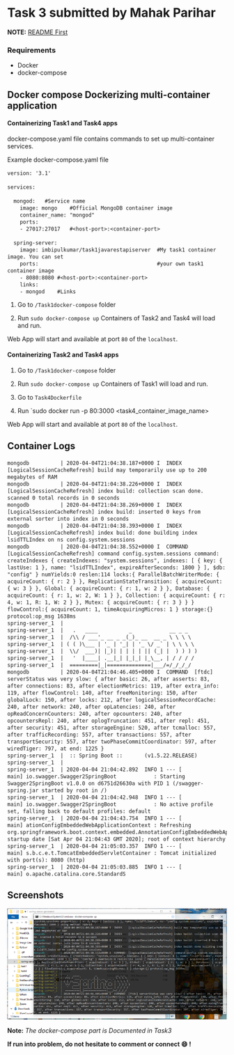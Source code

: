 # Task 3 submitted by Mahak Parihar

**NOTE:** [README First](/README.md)

### Requirements

- Docker
- docker-compose

## Docker compose Dockerizing multi-container application

#### Containerizing Task1 and Task4 apps

docker-compose.yaml file contains commands to set up multi-container services.

Example docker-compose.yaml file

```
version: '3.1'

services:

  mongod:	#Service name
    image: mongo	#Official MongoDB container image
    container_name: "mongod"
    ports:
    - 27017:27017	#<host-port>:<container-port>

  spring-server:
    image: imbipulkumar/task1javarestapiserver	#My task1 container image. You can set
    ports:                                      #your own task1 container image
    - 8080:8080	#<host-port>:<container-port>
    links:
    - mongod	#Links
```

1. Go to `/Task1docker-compose` folder

2. Run `sudo docker-compose up`
Containers of Task2 and Task4 will load and run.

Web App will start and available at port `80` of the `localhost`.

#### Containerizing Task2 and Task4 apps

1. Go to `/Task1docker-compose` folder

2. Run `sudo docker-compose up`
Containers of Task1 will load and run.

3. Go to `Task4Dockerfile`

4. Run `sudo docker run -p 80:3000 <task4_container_image_name>

Web App will start and available at port `80` of the `localhost`.

## Container Logs

```
mongodb          | 2020-04-04T21:04:38.187+0000 I  INDEX    [LogicalSessionCacheRefresh] build may temporarily use up to 200 megabytes of RAM
mongodb          | 2020-04-04T21:04:38.226+0000 I  INDEX    [LogicalSessionCacheRefresh] index build: collection scan done. scanned 0 total records in 0 seconds
mongodb          | 2020-04-04T21:04:38.269+0000 I  INDEX    [LogicalSessionCacheRefresh] index build: inserted 0 keys from external sorter into index in 0 seconds
mongodb          | 2020-04-04T21:04:38.393+0000 I  INDEX    [LogicalSessionCacheRefresh] index build: done building index lsidTTLIndex on ns config.system.sessions
mongodb          | 2020-04-04T21:04:38.552+0000 I  COMMAND  [LogicalSessionCacheRefresh] command config.system.sessions command: createIndexes { createIndexes: "system.sessions", indexes: [ { key: { lastUse: 1 }, name: "lsidTTLIndex", expireAfterSeconds: 1800 } ], $db: "config" } numYields:0 reslen:114 locks:{ ParallelBatchWriterMode: { acquireCount: { r: 2 } }, ReplicationStateTransition: { acquireCount: { w: 3 } }, Global: { acquireCount: { r: 1, w: 2 } }, Database: { acquireCount: { r: 1, w: 2, W: 1 } }, Collection: { acquireCount: { r: 4, w: 1, R: 1, W: 2 } }, Mutex: { acquireCount: { r: 3 } } } flowControl:{ acquireCount: 1, timeAcquiringMicros: 1 } storage:{} protocol:op_msg 1638ms
spring-server_1  |
spring-server_1  |   .   ____          _            __ _ _
spring-server_1  |  /\\ / ___'_ __ _ _(_)_ __  __ _ \ \ \ \
spring-server_1  | ( ( )\___ | '_ | '_| | '_ \/ _` | \ \ \ \
spring-server_1  |  \\/  ___)| |_)| | | | | || (_| |  ) ) ) )
spring-server_1  |   '  |____| .__|_| |_|_| |_\__, | / / / /
spring-server_1  |  =========|_|==============|___/=/_/_/_/
mongodb          | 2020-04-04T21:04:46.405+0000 I  COMMAND  [ftdc] serverStatus was very slow: { after basic: 26, after asserts: 83, after connections: 83, after electionMetrics: 119, after extra_info: 119, after flowControl: 140, after freeMonitoring: 150, after globalLock: 150, after locks: 212, after logicalSessionRecordCache: 240, after network: 240, after opLatencies: 240, after opReadConcernCounters: 240, after opcounters: 240, after opcountersRepl: 240, after oplogTruncation: 451, after repl: 451, after security: 451, after storageEngine: 520, after tcmalloc: 557, after trafficRecording: 557, after transactions: 557, after transportSecurity: 557, after twoPhaseCommitCoordinator: 597, after wiredTiger: 797, at end: 1225 }
spring-server_1  |  :: Spring Boot ::       (v1.5.22.RELEASE)
spring-server_1  |
spring-server_1  | 2020-04-04 21:04:42.892  INFO 1 --- [           main] io.swagger.Swagger2SpringBoot            : Starting Swagger2SpringBoot v1.0.0 on d6751d26630a with PID 1 (/swagger-spring.jar started by root in /)
spring-server_1  | 2020-04-04 21:04:42.948  INFO 1 --- [           main] io.swagger.Swagger2SpringBoot            : No active profile set, falling back to default profiles: default
spring-server_1  | 2020-04-04 21:04:43.754  INFO 1 --- [           main] ationConfigEmbeddedWebApplicationContext : Refreshing org.springframework.boot.context.embedded.AnnotationConfigEmbeddedWebApplicationContext@6e5e91e4: startup date [Sat Apr 04 21:04:43 GMT 2020]; root of context hierarchy
spring-server_1  | 2020-04-04 21:05:03.357  INFO 1 --- [           main] s.b.c.e.t.TomcatEmbeddedServletContainer : Tomcat initialized with port(s): 8080 (http)
spring-server_1  | 2020-04-04 21:05:03.885  INFO 1 --- [           main] o.apache.catalina.core.StandardS
```
## Screenshots

![DockerServExcAndLogs](/screenshots/task3dockerServExcAndLogs.PNG)

**Note:** *The docker-compose part is Documented in Task3*

**If run into problem, do not hesitate to comment or connect :smile: !**